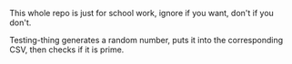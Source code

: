 This whole repo is just for school work, ignore if you want, don't if you don't.

Testing-thing generates a random number, puts it into the corresponding CSV, then checks if it is prime. 
